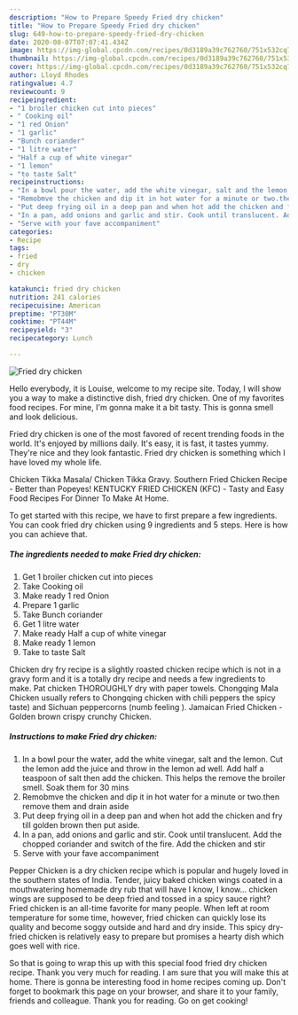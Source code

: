 ```yaml
---
description: "How to Prepare Speedy Fried dry chicken"
title: "How to Prepare Speedy Fried dry chicken"
slug: 649-how-to-prepare-speedy-fried-dry-chicken
date: 2020-08-07T07:07:41.434Z
image: https://img-global.cpcdn.com/recipes/0d3189a39c762760/751x532cq70/fried-dry-chicken-recipe-main-photo.jpg
thumbnail: https://img-global.cpcdn.com/recipes/0d3189a39c762760/751x532cq70/fried-dry-chicken-recipe-main-photo.jpg
cover: https://img-global.cpcdn.com/recipes/0d3189a39c762760/751x532cq70/fried-dry-chicken-recipe-main-photo.jpg
author: Lloyd Rhodes
ratingvalue: 4.7
reviewcount: 9
recipeingredient:
- "1 broiler chicken cut into pieces"
- " Cooking oil"
- "1 red Onion"
- "1 garlic"
- "Bunch coriander"
- "1 litre water"
- "Half a cup of white vinegar"
- "1 lemon"
- "to taste Salt"
recipeinstructions:
- "In a bowl pour the water, add the white vinegar, salt and the lemon. Cut the lemon add the juice and throw in the lemon ad well. Add half a teaspoon of salt then add the chicken. This helps the remove the broiler smell. Soak them for 30 mins"
- "Remobmve the chicken and dip it in hot water for a minute or two.then remove them and drain aside"
- "Put deep frying oil in a deep pan and when hot add the chicken and fry till golden brown then put aside."
- "In a pan, add onions and garlic and stir. Cook until translucent. Add the chopped coriander and switch of the fire. Add the chicken and stir"
- "Serve with your fave accompaniment"
categories:
- Recipe
tags:
- fried
- dry
- chicken

katakunci: fried dry chicken 
nutrition: 241 calories
recipecuisine: American
preptime: "PT30M"
cooktime: "PT44M"
recipeyield: "3"
recipecategory: Lunch

---
```



![Fried dry chicken](https://img-global.cpcdn.com/recipes/0d3189a39c762760/751x532cq70/fried-dry-chicken-recipe-main-photo.jpg)

Hello everybody, it is Louise, welcome to my recipe site. Today, I will show you a way to make a distinctive dish, fried dry chicken. One of my favorites food recipes. For mine, I'm gonna make it a bit tasty. This is gonna smell and look delicious.

Fried dry chicken is one of the most favored of recent trending foods in the world. It's enjoyed by millions daily. It's easy, it is fast, it tastes yummy. They're nice and they look fantastic. Fried dry chicken is something which I have loved my whole life.

Chicken Tikka Masala/ Chicken Tikka Gravy. Southern Fried Chicken Recipe - Better than Popeyes! KENTUCKY FRIED CHICKEN (KFC) - Tasty and Easy Food Recipes For Dinner To Make At Home.


To get started with this recipe, we have to first prepare a few ingredients. You can cook fried dry chicken using 9 ingredients and 5 steps. Here is how you can achieve that.

<!--inarticleads1-->

##### The ingredients needed to make Fried dry chicken:

1. Get 1 broiler chicken cut into pieces
1. Take  Cooking oil
1. Make ready 1 red Onion
1. Prepare 1 garlic
1. Take Bunch coriander
1. Get 1 litre water
1. Make ready Half a cup of white vinegar
1. Make ready 1 lemon
1. Take to taste Salt


Chicken dry fry recipe is a slightly roasted chicken recipe which is not in a gravy form and it is a totally dry recipe and needs a few ingredients to make. Pat chicken THOROUGHLY dry with paper towels. Chongqing Mala Chicken usually refers to Chongqing chicken with chili peppers the spicy taste) and Sichuan peppercorns (numb feeling ). Jamaican Fried Chicken -Golden brown crispy crunchy Chicken. 

<!--inarticleads2-->

##### Instructions to make Fried dry chicken:

1. In a bowl pour the water, add the white vinegar, salt and the lemon. Cut the lemon add the juice and throw in the lemon ad well. Add half a teaspoon of salt then add the chicken. This helps the remove the broiler smell. Soak them for 30 mins
1. Remobmve the chicken and dip it in hot water for a minute or two.then remove them and drain aside
1. Put deep frying oil in a deep pan and when hot add the chicken and fry till golden brown then put aside.
1. In a pan, add onions and garlic and stir. Cook until translucent. Add the chopped coriander and switch of the fire. Add the chicken and stir
1. Serve with your fave accompaniment


Pepper Chicken is a dry chicken recipe which is popular and hugely loved in the southern states of India. Tender, juicy baked chicken wings coated in a mouthwatering homemade dry rub that will have I know, I know… chicken wings are supposed to be deep fried and tossed in a spicy sauce right? Fried chicken is an all-time favorite for many people. When left at room temperature for some time, however, fried chicken can quickly lose its quality and become soggy outside and hard and dry inside. This spicy dry-fried chicken is relatively easy to prepare but promises a hearty dish which goes well with rice. 

So that is going to wrap this up with this special food fried dry chicken recipe. Thank you very much for reading. I am sure that you will make this at home. There is gonna be interesting food in home recipes coming up. Don't forget to bookmark this page on your browser, and share it to your family, friends and colleague. Thank you for reading. Go on get cooking!
